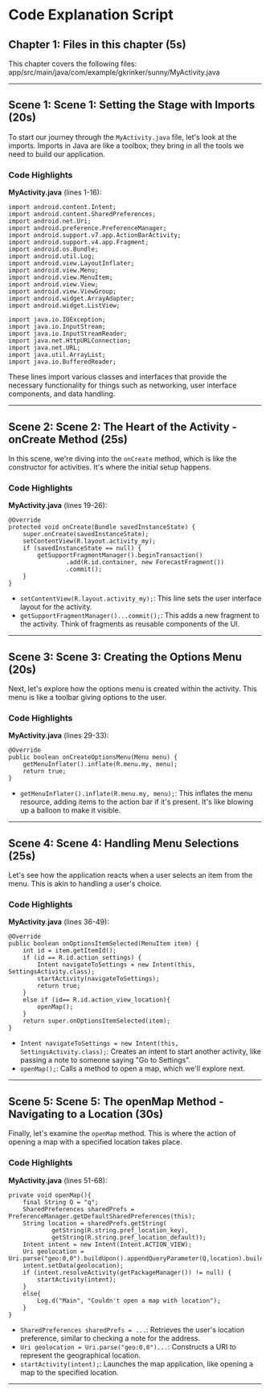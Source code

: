 # Code Explanation Script

## Chapter 1: Files in this chapter (5s)

This chapter covers the following files:
app/src/main/java/com/example/gkrinker/sunny/MyActivity.java

---

## Scene 1: Scene 1: Setting the Stage with Imports (20s)

To start our journey through the `MyActivity.java` file, let's look at the imports. Imports in Java are like a toolbox; they bring in all the tools we need to build our application.


### Code Highlights

**MyActivity.java** (lines 1-16):
```
import android.content.Intent;
import android.content.SharedPreferences;
import android.net.Uri;
import android.preference.PreferenceManager;
import android.support.v7.app.ActionBarActivity;
import android.support.v4.app.Fragment;
import android.os.Bundle;
import android.util.Log;
import android.view.LayoutInflater;
import android.view.Menu;
import android.view.MenuItem;
import android.view.View;
import android.view.ViewGroup;
import android.widget.ArrayAdapter;
import android.widget.ListView;

import java.io.IOException;
import java.io.InputStream;
import java.io.InputStreamReader;
import java.net.HttpURLConnection;
import java.net.URL;
import java.util.ArrayList;
import java.io.BufferedReader;
```
These lines import various classes and interfaces that provide the necessary functionality for things such as networking, user interface components, and data handling.



---

## Scene 2: Scene 2: The Heart of the Activity - onCreate Method (25s)

In this scene, we're diving into the `onCreate` method, which is like the constructor for activities. It's where the initial setup happens.


### Code Highlights

**MyActivity.java** (lines 19-26):
```
@Override
protected void onCreate(Bundle savedInstanceState) {
    super.onCreate(savedInstanceState);
    setContentView(R.layout.activity_my);
    if (savedInstanceState == null) {
        getSupportFragmentManager().beginTransaction()
                .add(R.id.container, new ForecastFragment())
                .commit();
    }
}
```
- `setContentView(R.layout.activity_my);`: This line sets the user interface layout for the activity.
- `getSupportFragmentManager()...commit();`: This adds a new fragment to the activity. Think of fragments as reusable components of the UI.



---

## Scene 3: Scene 3: Creating the Options Menu (20s)

Next, let's explore how the options menu is created within the activity. This menu is like a toolbar giving options to the user.


### Code Highlights

**MyActivity.java** (lines 29-33):
```
@Override
public boolean onCreateOptionsMenu(Menu menu) {
    getMenuInflater().inflate(R.menu.my, menu);
    return true;
}
```
- `getMenuInflater().inflate(R.menu.my, menu);`: This inflates the menu resource, adding items to the action bar if it's present. It's like blowing up a balloon to make it visible.



---

## Scene 4: Scene 4: Handling Menu Selections (25s)

Let's see how the application reacts when a user selects an item from the menu. This is akin to handling a user's choice.


### Code Highlights

**MyActivity.java** (lines 36-49):
```
@Override
public boolean onOptionsItemSelected(MenuItem item) {
    int id = item.getItemId();
    if (id == R.id.action_settings) {
        Intent navigateToSettings = new Intent(this, SettingsActivity.class);
        startActivity(navigateToSettings);
        return true;
    }
    else if (id== R.id.action_view_location){
        openMap();
    }
    return super.onOptionsItemSelected(item);
}
```
- `Intent navigateToSettings = new Intent(this, SettingsActivity.class);`: Creates an intent to start another activity, like passing a note to someone saying "Go to Settings".
- `openMap();`: Calls a method to open a map, which we'll explore next.



---

## Scene 5: Scene 5: The openMap Method - Navigating to a Location (30s)

Finally, let's examine the `openMap` method. This is where the action of opening a map with a specified location takes place.


### Code Highlights

**MyActivity.java** (lines 51-68):
```
private void openMap(){
    final String Q = "q";
    SharedPreferences sharedPrefs = PreferenceManager.getDefaultSharedPreferences(this);
    String location = sharedPrefs.getString(
            getString(R.string.pref_location_key),
            getString(R.string.pref_location_default));
    Intent intent = new Intent(Intent.ACTION_VIEW);
    Uri geolocation = Uri.parse("geo:0,0").buildUpon().appendQueryParameter(Q,location).build();
    intent.setData(geolocation);
    if (intent.resolveActivity(getPackageManager()) != null) {
        startActivity(intent);
    }
    else{
        Log.d("Main", "Couldn't open a map with location");
    }
}
```
- `SharedPreferences sharedPrefs = ...`: Retrieves the user's location preference, similar to checking a note for the address.
- `Uri geolocation = Uri.parse("geo:0,0")...`: Constructs a URI to represent the geographical location.
- `startActivity(intent);`: Launches the map application, like opening a map to the specified location.


---


